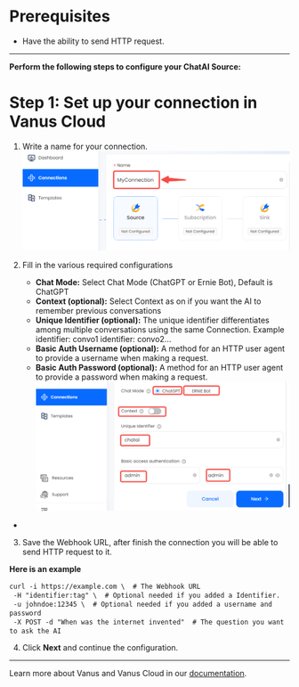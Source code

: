#
# Prerequisites
- Have the ability to send HTTP request.

---

**Perform the following steps to configure your ChatAI Source:**

# Step 1: Set up your connection in Vanus Cloud

1. Write a name for your connection.  
   ![img.png](images/connection.png)

2. Fill in the various required configurations
    - **Chat Mode:** Select Chat Mode (ChatGPT or Ernie Bot), Default is ChatGPT
    - **Context (optional):** Select Context as on if you want the AI to remember previous conversations
    - **Unique Identifier (optional):** The unique identifier differentiates among multiple conversations using the same Connection. Example identifier: convo1 identifier: convo2...
    - **Basic Auth Username (optional):** A method for an HTTP user agent to provide a username when making a request.
    - **Basic Auth Password (optional):** A method for an HTTP user agent to provide a password when making a request.  
      ![img.png](images/chatai-config.png)
- 

3. Save the Webhook URL, after finish the connection you will be able to send HTTP request to it.
   
**Here is an example**
```shell
curl -i https://example.com \  # The Webhook URL 
 -H "identifier:tag" \  # Optional needed if you added a Identifier.
 -u johndoe:12345 \  # Optional needed if you added a username and password
 -X POST -d "When was the internet invented"  # The question you want to ask the AI
```

4. Click **Next** and continue the configuration.

---

Learn more about Vanus and Vanus Cloud in our [documentation](https://docs.vanus.ai).
